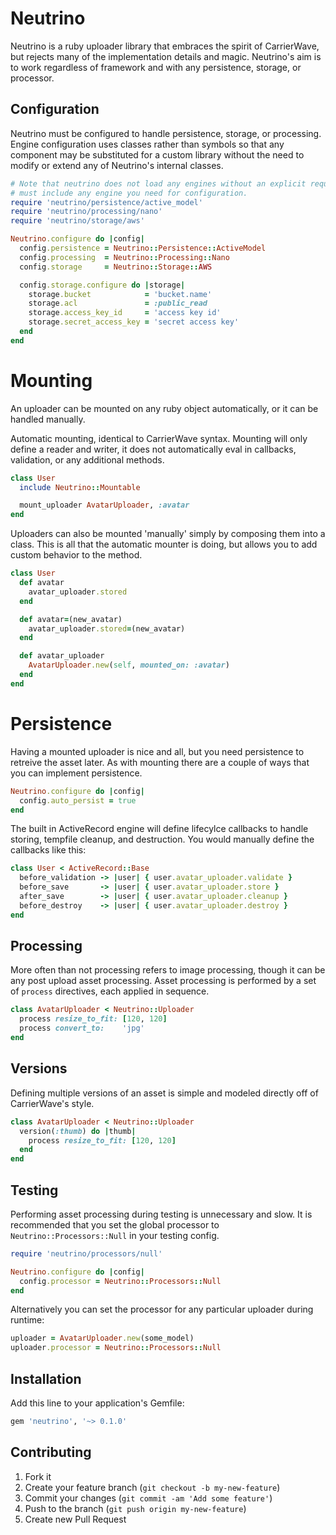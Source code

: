 # Neutrino

Neutrino is a ruby uploader library that embraces the spirit of CarrierWave,
but rejects many of the implementation details and magic. Neutrino's aim is to
work regardless of framework and with any persistence, storage, or processor.

## Configuration

Neutrino must be configured to handle persistence, storage, or processing.
Engine configuration uses classes rather than symbols so that any component may
be substituted for a custom library without the need to modify or extend any of
Neutrino's internal classes.

```ruby
# Note that neutrino does not load any engines without an explicit require, you
# must include any engine you need for configuration.
require 'neutrino/persistence/active_model'
require 'neutrino/processing/nano'
require 'neutrino/storage/aws'

Neutrino.configure do |config|
  config.persistence = Neutrino::Persistence::ActiveModel
  config.processing  = Neutrino::Processing::Nano
  config.storage     = Neutrino::Storage::AWS

  config.storage.configure do |storage|
    storage.bucket            = 'bucket.name'
    storage.acl               = :public_read
    storage.access_key_id     = 'access key id'
    storage.secret_access_key = 'secret access key'
  end
end
```

# Mounting

An uploader can be mounted on any ruby object automatically, or it can be
handled manually.

Automatic mounting, identical to CarrierWave syntax. Mounting will only define
a reader and writer, it does not automatically eval in callbacks, validation,
or any additional methods.

```ruby
class User
  include Neutrino::Mountable

  mount_uploader AvatarUploader, :avatar
end
```

Uploaders can also be mounted 'manually' simply by composing them into a class.
This is all that the automatic mounter is doing, but allows you to add custom
behavior to the method.

```ruby
class User
  def avatar
    avatar_uploader.stored
  end

  def avatar=(new_avatar)
    avatar_uploader.stored=(new_avatar)
  end

  def avatar_uploader
    AvatarUploader.new(self, mounted_on: :avatar)
  end
end
```

# Persistence

Having a mounted uploader is nice and all, but you need persistence to retreive
the asset later. As with mounting there are a couple of ways that you can
implement persistence.

```ruby
Neutrino.configure do |config|
  config.auto_persist = true
end
```

The built in ActiveRecord engine will define lifecylce callbacks to handle
storing, tempfile cleanup, and destruction. You would manually define the
callbacks like this:

```ruby
class User < ActiveRecord::Base
  before_validation -> |user| { user.avatar_uploader.validate }
  before_save       -> |user| { user.avatar_uploader.store }
  after_save        -> |user| { user.avatar_uploader.cleanup }
  before_destroy    -> |user| { user.avatar_uploader.destroy }
end
```

## Processing

More often than not processing refers to image processing, though it can be any
post upload asset processing. Asset processing is performed by a set of
`process` directives, each applied in sequence.

```ruby
class AvatarUploader < Neutrino::Uploader
  process resize_to_fit: [120, 120]
  process convert_to:    'jpg'
end
```

## Versions

Defining multiple versions of an asset is simple and modeled directly off of
CarrierWave's style.

```ruby
class AvatarUploader < Neutrino::Uploader
  version(:thumb) do |thumb|
    process resize_to_fit: [120, 120]
  end
end
```

## Testing

Performing asset processing during testing is unnecessary and slow. It is
recommended that you set the global processor to `Neutrino::Processors::Null`
in your testing config.

```ruby
require 'neutrino/processors/null'

Neutrino.configure do |config|
  config.processor = Neutrino::Processors::Null
end
```

Alternatively you can set the processor for any particular uploader during
runtime:

```ruby
uploader = AvatarUploader.new(some_model)
uploader.processor = Neutrino::Processors::Null
```

## Installation

Add this line to your application's Gemfile:

```ruby
gem 'neutrino', '~> 0.1.0'
```

## Contributing

1. Fork it
2. Create your feature branch (`git checkout -b my-new-feature`)
3. Commit your changes (`git commit -am 'Add some feature'`)
4. Push to the branch (`git push origin my-new-feature`)
5. Create new Pull Request
